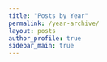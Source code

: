 ```yaml
---
title: "Posts by Year"
permalink: /year-archive/
layout: posts
author_profile: true
sidebar_main: true
---
```


